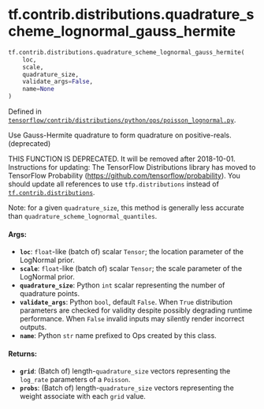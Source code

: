 <div itemscope itemtype="http://developers.google.com/ReferenceObject">
<meta itemprop="name" content="tf.contrib.distributions.quadrature_scheme_lognormal_gauss_hermite" />
<meta itemprop="path" content="Stable" />
</div>

# tf.contrib.distributions.quadrature_scheme_lognormal_gauss_hermite

``` python
tf.contrib.distributions.quadrature_scheme_lognormal_gauss_hermite(
    loc,
    scale,
    quadrature_size,
    validate_args=False,
    name=None
)
```



Defined in [`tensorflow/contrib/distributions/python/ops/poisson_lognormal.py`](https://www.tensorflow.org/code/tensorflow/contrib/distributions/python/ops/poisson_lognormal.py).

Use Gauss-Hermite quadrature to form quadrature on positive-reals. (deprecated)

THIS FUNCTION IS DEPRECATED. It will be removed after 2018-10-01.
Instructions for updating:
The TensorFlow Distributions library has moved to TensorFlow Probability (https://github.com/tensorflow/probability). You should update all references to use `tfp.distributions` instead of <a href="../../../tf/contrib/distributions.md"><code>tf.contrib.distributions</code></a>.

Note: for a given `quadrature_size`, this method is generally less accurate
than `quadrature_scheme_lognormal_quantiles`.

#### Args:

* <b>`loc`</b>: `float`-like (batch of) scalar `Tensor`; the location parameter of
    the LogNormal prior.
* <b>`scale`</b>: `float`-like (batch of) scalar `Tensor`; the scale parameter of
    the LogNormal prior.
* <b>`quadrature_size`</b>: Python `int` scalar representing the number of quadrature
    points.
* <b>`validate_args`</b>: Python `bool`, default `False`. When `True` distribution
    parameters are checked for validity despite possibly degrading runtime
    performance. When `False` invalid inputs may silently render incorrect
    outputs.
* <b>`name`</b>: Python `str` name prefixed to Ops created by this class.


#### Returns:

* <b>`grid`</b>: (Batch of) length-`quadrature_size` vectors representing the
    `log_rate` parameters of a `Poisson`.
* <b>`probs`</b>: (Batch of) length-`quadrature_size` vectors representing the
    weight associate with each `grid` value.